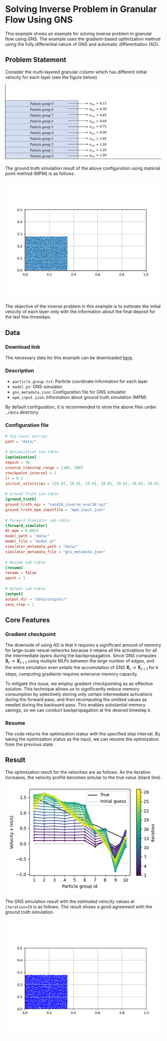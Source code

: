 # Solving Inverse Problem in Granular Flow Using GNS
This example shows an example for solving inverse problem in granular flow using GNS. 
The example uses the gradient-based optimization method using 
the fully differential nature of GNS and automatic differentiation (AD).

## Problem Statement

Consider the multi-layered granular column which has different initial velocity for each layer
(see the figure below).

![initial_condition](img/initial_vel.png)

The ground truth simulation result of the above configuration 
using material point method (MPM) is as follows.

![simulation_mpm](img/true_ani.gif)

The objective of the inverse problem in this example is to estimate the initial velocity 
of each layer only with the information about the final deposit for the last few timesteps.

## Data
### Download link
The necessary data for this example can be downloaded [here](https://utexas.box.com/s/i4x1n1gzb7r27ccfqr963xpzc3jtxe59).
 
### Description
* `particle_group.txt`: Particle coordinate information for each layer
* `model.pt`: GNS simulator
* `gns_metadata.json`: Configuration file for GNS simulator
* `mpm_input.json`: Information about ground truth simulation (MPM)

By default configuration, it is recommended to store the above files under `./data` directory.  

### Configuration file
```toml
# Top-level entries
path = "data/"

# Optimization sub-table
[optimization]
nepoch = 30
inverse_timestep_range = [300, 380]
checkpoint_interval = 1
lr = 0.1
initial_velocities = [[0.0], [0.0], [0.0], [0.0], [0.0], [0.0], [0.0], [0.0], [0.0], [0.0]]

# Ground Truth sub-table
[ground_truth]
ground_truth_npz = "sand2d_inverse_eval30.npz"
ground_truth_mpm_inputfile = "mpm_input.json"

# Forward Simulator sub-table
[forward_simulator]
dt_mpm = 0.0025
model_path = "data/"
model_file = "model.pt"
simulator_metadata_path = "data/"
simulator_metadata_file = "gns_metadata.json"

# Resume sub-table
[resume]
resume = false
epoch = 1

# Output sub-table
[output]
output_dir = "data/outputs/"
save_step = 1
```

## Core Features
### Gradient checkpoint
The downside of using AD is that it requires a significant amount of memory for 
large-scale neural networks because it retains all the activations for 
all the intermediate layers during the backpropagation. 
Since GNS computes $\boldsymbol{X}_t\rightarrow \boldsymbol{X}_{t+1}$ using multiple MLPs 
between the large number of edges, and the entire simulation even entails the accumulation of GNS
$\boldsymbol{X}_t\rightarrow \boldsymbol{X}_{t+1}$ for $k$ steps, 
computing gradients requires extensive memory capacity. 

To mitigate this issue, we employ gradient checkpointing as an effective solution. 
This technique allows us to significantly reduce memory consumption by selectively storing 
only certain intermediate activations during the forward pass, 
and then recomputing the omitted values as needed during the backward pass. 
This enables substantial memory savings, so we can conduct backpropagation 
at the desired timestep $k$.


### Resume
The code returns the optimization status with the specified step interval.
By taking the optimization status as the input, we can resume the optimization from the 
previous state.

## Result

The optimization result for the velocities are as follows. As the iteration increases, 
the velocity profile becomes simular to the true value (black line).

![vel_hist](img/vel_hist.png)

The GNS simulation result with the estimated velocity values at `iteration=29` is as follows.
The result shows a good agreement with the ground truth simulation.

![gns_ani](img/pred_ani.gif)

